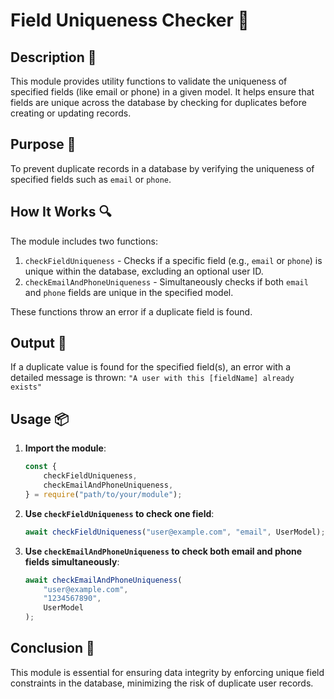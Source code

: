 # Field Uniqueness Checker 📝

## Description 📝

This module provides utility functions to validate the uniqueness of specified fields (like email or phone) in a given model.
It helps ensure that fields are unique across the database by checking for duplicates before creating or updating records.

## Purpose 🎯

To prevent duplicate records in a database by verifying the uniqueness of specified fields such as `email` or `phone`.

## How It Works 🔍

The module includes two functions:

1. `checkFieldUniqueness` - Checks if a specific field (e.g., `email` or `phone`) is unique within the database, excluding an optional user ID.
2. `checkEmailAndPhoneUniqueness` - Simultaneously checks if both `email` and `phone` fields are unique in the specified model.

These functions throw an error if a duplicate field is found.

## Output 📜

If a duplicate value is found for the specified field(s), an error with a detailed message is thrown:
`"A user with this [fieldName] already exists"`

## Usage 📦

1. **Import the module**:

    ```js
    const {
        checkFieldUniqueness,
        checkEmailAndPhoneUniqueness,
    } = require("path/to/your/module");
    ```

2. **Use `checkFieldUniqueness` to check one field**:

    ```js
    await checkFieldUniqueness("user@example.com", "email", UserModel);
    ```

3. **Use `checkEmailAndPhoneUniqueness` to check both email and phone fields simultaneously**:
    ```js
    await checkEmailAndPhoneUniqueness(
        "user@example.com",
        "1234567890",
        UserModel
    );
    ```

## Conclusion 🚀

This module is essential for ensuring data integrity by enforcing unique field constraints in the database, minimizing the risk of duplicate user records.
